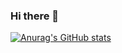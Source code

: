 ### Hi there 👋
[![Anurag's GitHub stats](https://github-readme-stats.vercel.app/api?username=KanaMonogatari)](https://github.com/anuraghazra/github-readme-stats)
<!--
**KanaMonogatari/KanaMonogatari** is a ✨ _special_ ✨ repository because its `README.md` (this file) appears on your GitHub profile.

Here are some ideas to get you started:
- 🔭 I’m currently working on ...
- 🌱 I’m currently learning ...
- 👯 I’m looking to collaborate on ...
- 🤔 I’m looking for help with ...
- 💬 Ask me about ...
- 📫 How to reach me: ...
- 😄 Pronouns: ...
- ⚡ Fun fact: ...
-->
